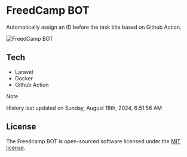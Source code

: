 # FreedCamp BOT

Automatically assign an ID before the task title based on Github Action.

![FreedCamp BOT](https://repository-images.githubusercontent.com/737932867/7d34798b-2680-471c-b089-a78a718d3d6a)

## Tech

- Laravel
- Docker
- Github Action

> [!NOTE]  
> History last updated on Sunday, August 18th, 2024, 6:51:56 AM

## License

The Freedcamp BOT is open-sourced software licensed under the [MIT license](https://opensource.org/licenses/MIT).
